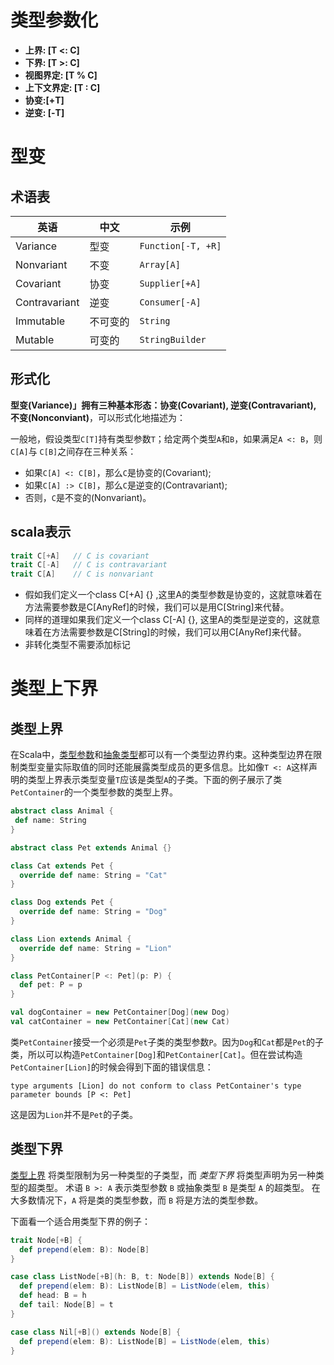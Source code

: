 # 类型参数化

- **上界: [T <: C]**
- **下界: [T >: C]**
- **视图界定: [T % C]**
- **上下文界定: [T : C]**
- **协变:[+T]**
- **逆变: [-T]**



# 型变

## 术语表

| **英语**      | **中文** | **示例**           |
| ------------- | -------- | ------------------ |
| Variance      | 型变     | `Function[-T, +R]` |
| Nonvariant    | 不变     | `Array[A]`         |
| Covariant     | 协变     | `Supplier[+A]`     |
| Contravariant | 逆变     | `Consumer[-A]`     |
| Immutable     | 不可变的 | `String`           |
| Mutable       | 可变的   | `StringBuilder`    |



## 形式化

**型变(Variance)」拥有三种基本形态：协变(Covariant), 逆变(Contravariant), 不变(Nonconviant)**，可以形式化地描述为：

一般地，假设类型`C[T]`持有类型参数`T`；给定两个类型`A`和`B`，如果满足`A <: B`，则`C[A]`与 `C[B]`之间存在三种关系：

- 如果`C[A] <: C[B]`，那么`C`是协变的(Covariant);
- 如果`C[A] :> C[B]`，那么`C`是逆变的(Contravariant);
- 否则，`C`是不变的(Nonvariant)。



## scala表示

```scala
trait C[+A]   // C is covariant
trait C[-A]   // C is contravariant
trait C[A]    // C is nonvariant
```

- 假如我们定义一个class C[+A] {} ,这里A的类型参数是协变的，这就意味着在方法需要参数是C[AnyRef]的时候，我们可以是用C[String]来代替。
- 同样的道理如果我们定义一个class C[-A] {}, 这里A的类型是逆变的，这就意味着在方法需要参数是C[String]的时候，我们可以用C[AnyRef]来代替。
- 非转化类型不需要添加标记



# 类型上下界

## 类型上界

在Scala中，[类型参数](https://docs.scala-lang.org/zh-cn/tour/generic-classes.html)和[抽象类型](https://docs.scala-lang.org/zh-cn/tour/abstract-type-members.html)都可以有一个类型边界约束。这种类型边界在限制类型变量实际取值的同时还能展露类型成员的更多信息。比如像`T <: A`这样声明的类型上界表示类型变量`T`应该是类型`A`的子类。下面的例子展示了类`PetContainer`的一个类型参数的类型上界。

```scala
abstract class Animal {
 def name: String
}

abstract class Pet extends Animal {}

class Cat extends Pet {
  override def name: String = "Cat"
}

class Dog extends Pet {
  override def name: String = "Dog"
}

class Lion extends Animal {
  override def name: String = "Lion"
}

class PetContainer[P <: Pet](p: P) {
  def pet: P = p
}

val dogContainer = new PetContainer[Dog](new Dog)
val catContainer = new PetContainer[Cat](new Cat)
```

类`PetContainer`接受一个必须是`Pet`子类的类型参数`P`。因为`Dog`和`Cat`都是`Pet`的子类，所以可以构造`PetContainer[Dog]`和`PetContainer[Cat]`。但在尝试构造`PetContainer[Lion]`的时候会得到下面的错误信息：

```
type arguments [Lion] do not conform to class PetContainer's type parameter bounds [P <: Pet]
```

这是因为`Lion`并不是`Pet`的子类。



## 类型下界

[类型上界](https://docs.scala-lang.org/zh-cn/tour/upper-type-bounds.html) 将类型限制为另一种类型的子类型，而 *类型下界* 将类型声明为另一种类型的超类型。 术语 `B >: A` 表示类型参数 `B` 或抽象类型 `B` 是类型 `A` 的超类型。 在大多数情况下，`A` 将是类的类型参数，而 `B` 将是方法的类型参数。

下面看一个适合用类型下界的例子：

```scala
trait Node[+B] {
  def prepend(elem: B): Node[B]
}

case class ListNode[+B](h: B, t: Node[B]) extends Node[B] {
  def prepend(elem: B): ListNode[B] = ListNode(elem, this)
  def head: B = h
  def tail: Node[B] = t
}

case class Nil[+B]() extends Node[B] {
  def prepend(elem: B): ListNode[B] = ListNode(elem, this)
}
```


